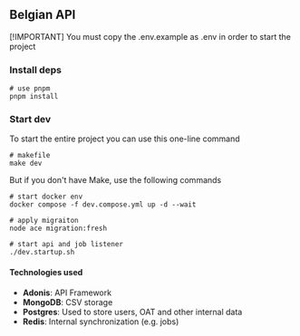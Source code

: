 ## Belgian API

[!IMPORTANT] You must copy the .env.example as .env in order to start the project

### Install deps

```shell
# use pnpm
pnpm install
```

### Start dev

To start the entire project you can use this one-line command

```shell
# makefile
make dev
```

But if you don't have Make, use the following commands

```shell
# start docker env
docker compose -f dev.compose.yml up -d --wait

# apply migraiton
node ace migration:fresh

# start api and job listener
./dev.startup.sh
```

#### Technologies used

- **Adonis**: API Framework
- **MongoDB**: CSV storage
- **Postgres**: Used to store users, OAT and other internal data
- **Redis**: Internal synchronization (e.g. jobs)
